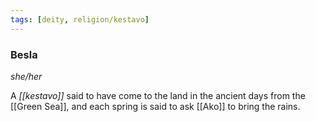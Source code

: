 ```yaml
---
tags: [deity, religion/kestavo]
---
```

### Besla
*she/her*

A *[[kestavo]]* said to have come to the land in the ancient days from the [[Green Sea]], and each spring is said to ask [[Ako]] to bring the rains.

